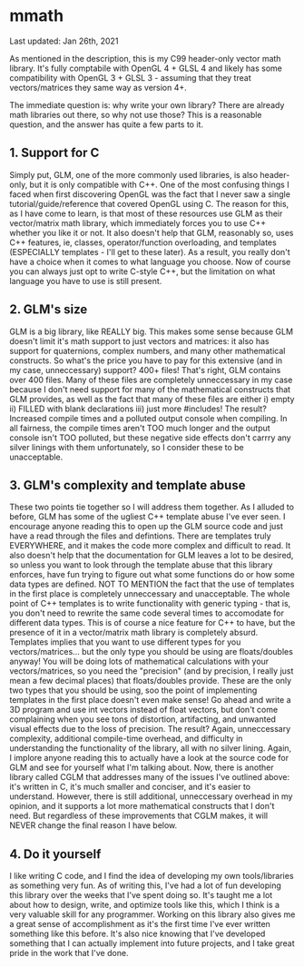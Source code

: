 # mmath

Last updated: Jan 26th, 2021

As mentioned in the description, this is my C99 header-only vector math library.
It's fully comptabile with OpenGL 4 + GLSL 4 and likely has some compatibility with OpenGL 3 + GLSL 3 - assuming that they treat vectors/matrices they same way as version 4+.

The immediate question is: why write your own library? There are already math libraries out there, so why not use those?
This is a reasonable question, and the answer has quite a few parts to it.

## 1. Support for C
Simply put, GLM, one of the more commonly used libraries, is also header-only, but it is only compatible with C++. One of the most confusing things I faced when first
discovering OpenGL was the fact that I never saw a single tutorial/guide/reference that covered OpenGL using C. The reason for this, as I have come to learn, is that most
of these resources use GLM as their vector/matrix math library, which immediately forces you to use C++ whether you like it or not. It also doesn't help that GLM, reasonably
so, uses C++ features, ie, classes, operator/function overloading, and templates (ESPECIALLY templates - I'll get to these later). As a result, you really don't have a choice
when it comes to what language you choose. Now of course you can always just opt to write C-style C++, but the limitation on what language you have to use is still present.

## 2. GLM's size
GLM is a big library, like REALLY big. This makes some sense because GLM doesn't limit it's math support to just vectors and matrices: it also has support for quaternions, 
complex numbers, and many other mathematical constructs. So what's the price you have to pay for this extensive (and in my case, unneccessary) support? 400+ files! That's right, GLM contains over 400 files. Many of these files are completely unneccessary in my case because I don't need support for many of the mathematical constructs that GLM provides, as well as the fact that many of these files are either i) empty  ii) FILLED with blank declarations  iii) just more #includes! The result? Increased compile times and a polluted
output console when compiling. In all fairness, the compile times aren't TOO much longer and the output console isn't TOO polluted, but these negative side effects don't carrry 
any silver linings with them unfortunately, so I consider these to be unacceptable.

## 3. GLM's complexity and template abuse
These two points tie together so I will address them together. As I alluded to before, GLM has some of the ugliest C++ template abuse I've ever seen. I encourage anyone reading this to open up the GLM source code and just have a read through the files and defintions. There are templates truly EVERYWHERE, and it makes the code more complex and difficult to read. It also doesn't help that the documentation for GLM leaves a lot to be desired, so unless you want to look through the template abuse that this library enforces, have fun trying to figure out what some functions do or how some data types are defined. NOT TO MENTION the fact that the use of templates in the first place is completely unneccessary and unacceptable. The whole point of C++ templates is to write functionality with generic typing - that is, you don't need to rewrite the same code several times to accomodate for different data types. This is of course a nice feature for C++ to have, but the presence of it in a vector/matrix math library is completely absurd. Templates implies that you want to use different types for you vectors/matrices... but the only type you should be using are floats/doubles anyway! You will be doing lots of mathematical calculations with your vectors/matrices, so you need the "precision" (and by precision, I really just mean a few decimal places) that floats/doubles provide. These are the only two types that you should be using, soo the point of implementing templates in the first place doesn't even make sense! Go ahead and write a 3D program and use int vectors instead of float vectors, but don't come complaining when you see tons of distortion, artifacting, and unwanted visual effects due to the loss of precision. The result? Again, unneccessary complexity, additional compile-time overhead, and difficulty in understanding the functionality of the library, all with no silver lining. Again, I implore anyone reading this to actually have a look at the source code for GLM and see for yourself what I'm talking about.
Now, there is another library called CGLM that addresses many of the issues I've outlined above: it's written in C, it's much smaller and conciser, and it's easier to understand. However, there is still additional, unneccessary overhead in my opinion, and it supports a lot more mathematical constructs that I don't need. But regardless of these improvements that CGLM makes, it will NEVER change the final reason I have below.

## 4. Do it yourself
I like writing C code, and I find the idea of developing my own tools/libraries as something very fun. As of writing this, I've had a lot of fun developing this library over the weeks that I've spent doing so. It's taught me a lot about how to design, write, and optimize tools like this, which I think is a very valuable skill for any programmer. Working on this library also gives me a great sense of accomplishment as it's the first time I've ever written something like this before. It's also nice knowing that I've developed something that I can actually implement into future projects, and I take great pride in the work that I've done.
